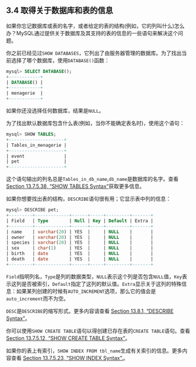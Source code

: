 ## 3.4 取得关于数据库和表的信息
如果你忘记数据库或表的名字，或者给定的表的结构(例如，它的列叫什么)怎么办？MySQL通过提供关于数据库及其支持的表的信息的一些语句来解决这个问题。

你之前已经见过`SHOW DATABASES`，它列出了由服务器管理的数据库。为了找出当前选择了哪个数据库，使用`DATABASE()`函数：
```SQL
mysql> SELECT DATABASE();
+------------+
| DATABASE() |
+------------+
| menagerie  |
+------------+
```
如果你还没选择任何数据库，结果是`NULL`。

为了找出默认数据库包含什么表(例如，当你不能确定表名时)，使用这个语句：
```SQL
mysql> SHOW TABLES;
+---------------------+
| Tables_in_menagerie |
+---------------------+
| event               |
| pet                 |
+---------------------+
```
这个语句输出的列名总是`Tables_in_db_name`,`db_name`是数据库的名字。查看 [Section 13.7.5.38, “SHOW TABLES Syntax”](#)获取更多信息。

如果你想要找出表的结构，`DESCRIBE`语句很有用；它显示表中列的信息：
```SQL
mysql> DESCRIBE pet;
+---------+-------------+------+-----+---------+-------+
| Field   | Type        | Null | Key | Default | Extra |
+---------+-------------+------+-----+---------+-------+
| name    | varchar(20) | YES  |     | NULL    |       |
| owner   | varchar(20) | YES  |     | NULL    |       |
| species | varchar(20) | YES  |     | NULL    |       |
| sex     | char(1)     | YES  |     | NULL    |       |
| birth   | date        | YES  |     | NULL    |       |
| death   | date        | YES  |     | NULL    |       |
+---------+-------------+------+-----+---------+-------+
```
`Field`指明列名，`Type`是列的数据类型，`NULL`表示这个列是否包含`NULL`值，`Key`表示这列是否被索引，`Default`指定了这列的默认值。`Extra`显示关于这列的特殊信息：如果某列创建的时候有`AUTO_INCREMENT`选项，那么它的值会是`auto_increment`而不为空。

`DESC`是`DESCRIBE`的缩写形式。更多内容请查看 [Section 13.8.1, “DESCRIBE Syntax”](#)。

你可以使用`SHOW CREATE TABLE`语句以得创建已存在表的`CREATE TABLE`语句。查看 [Section 13.7.5.12, “SHOW CREATE TABLE Syntax”](#)。

如果你的表上有索引，`SHOW INDEX FROM tbl_name`生成有关索引的信息。更多内容查看 [Section 13.7.5.23, “SHOW INDEX Syntax”.](#)。
